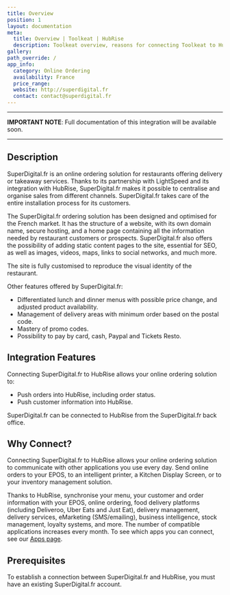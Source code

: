 ```yaml
---
title: Overview
position: 1
layout: documentation
meta:
  title: Overview | Toolkeat | HubRise
  description: Toolkeat overview, reasons for connecting Toolkeat to HubRise and summary of integrated features. Synchronise data between your EPOS and your apps.
gallery:
path_override: /
app_info:
  category: Online Ordering
  availability: France
  price_range:
  website: http://superdigital.fr
  contact: contact@superdigital.fr
---
```


---

**IMPORTANT NOTE**: Full documentation of this integration will be available soon.

---

## Description

SuperDigital.fr is an online ordering solution for restaurants offering delivery or takeaway services. Thanks to its partnership with LightSpeed and its integration with HubRise, SuperDigital.fr makes it possible to centralise and organise sales from different channels. SuperDigital.fr takes care of the entire installation process for its customers.

The SuperDigital.fr ordering solution has been designed and optimised for the French market. It has the structure of a website, with its own domain name, secure hosting, and a home page containing all the information needed by restaurant customers or prospects. SuperDigital.fr also offers the possibility of adding static content pages to the site, essential for SEO, as well as images, videos, maps, links to social networks, and much more.

The site is fully customised to reproduce the visual identity of the restaurant.

Other features offered by SuperDigital.fr:

- Differentiated lunch and dinner menus with possible price change, and adjusted product availability.
- Management of delivery areas with minimum order based on the postal code.
- Mastery of promo codes.
- Possibility to pay by card, cash, Paypal and Tickets Resto.

## Integration Features

Connecting SuperDigital.fr to HubRise allows your online ordering solution to:

- Push orders into HubRise, including order status.
- Push customer information into HubRise.

SuperDigital.fr can be connected to HubRise from the SuperDigital.fr back office.

## Why Connect?

Connecting SuperDigital.fr to HubRise allows your online ordering solution to communicate with other applications you use every day. Send online orders to your EPOS, to an intelligent printer, a Kitchen Display Screen, or to your inventory management solution.

Thanks to HubRise, synchronise your menu, your customer and order information with your EPOS, online ordering, food delivery platforms (including Deliveroo, Uber Eats and Just Eat), delivery management, delivery services, eMarketing (SMS/emailing), business intelligence, stock management, loyalty systems, and more. The number of compatible applications increases every month. To see which apps you can connect, see our [Apps page](/apps).

## Prerequisites

To establish a connection between SuperDigital.fr and HubRise, you must have an existing SuperDigital.fr account.
